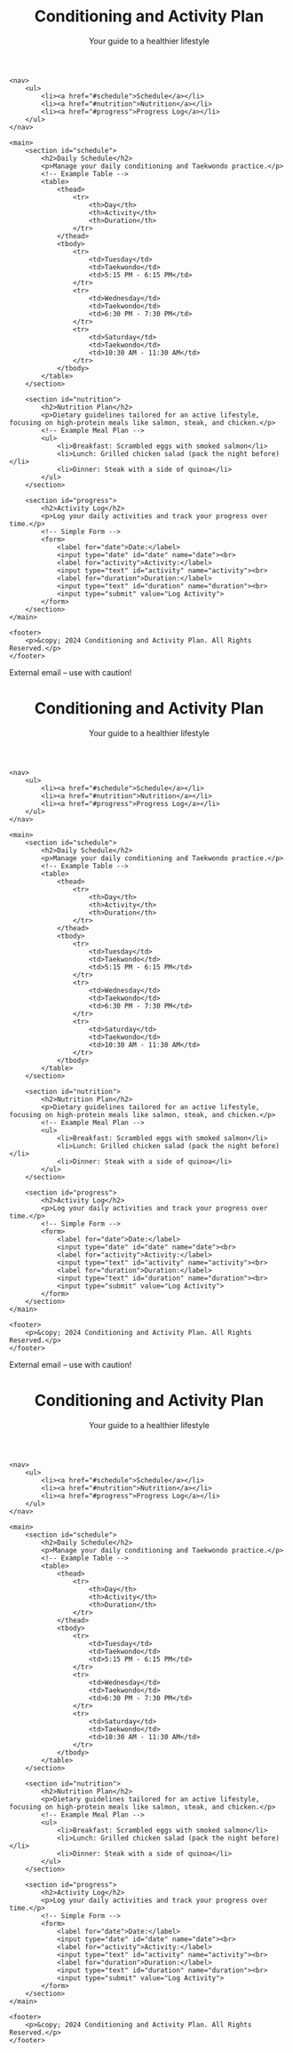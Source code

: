 <!DOCTYPE html> 
<html lang="en">
<head>
    <meta charset="UTF-8">
    <meta name="viewport" content="width=device-width, initial-scale=1.0">
    <title>Conditioning and Activity Plan</title>
    <link rel="stylesheet" href="style.css">
</head>
<body>
    <header>
        <h1>Conditioning and Activity Plan</h1>
        <p>Your guide to a healthier lifestyle</p>
    </header>
    
    <nav>
        <ul>
            <li><a href="#schedule">Schedule</a></li>
            <li><a href="#nutrition">Nutrition</a></li>
            <li><a href="#progress">Progress Log</a></li>
        </ul>
    </nav>

    <main>
        <section id="schedule">
            <h2>Daily Schedule</h2>
            <p>Manage your daily conditioning and Taekwondo practice.</p>
            <!-- Example Table -->
            <table>
                <thead>
                    <tr>
                        <th>Day</th>
                        <th>Activity</th>
                        <th>Duration</th>
                    </tr>
                </thead>
                <tbody>
                    <tr>
                        <td>Tuesday</td>
                        <td>Taekwondo</td>
                        <td>5:15 PM - 6:15 PM</td>
                    </tr>
                    <tr>
                        <td>Wednesday</td>
                        <td>Taekwondo</td>
                        <td>6:30 PM - 7:30 PM</td>
                    </tr>
                    <tr>
                        <td>Saturday</td>
                        <td>Taekwondo</td>
                        <td>10:30 AM - 11:30 AM</td>
                    </tr>
                </tbody>
            </table>
        </section>

        <section id="nutrition">
            <h2>Nutrition Plan</h2>
            <p>Dietary guidelines tailored for an active lifestyle, focusing on high-protein meals like salmon, steak, and chicken.</p>
            <!-- Example Meal Plan -->
            <ul>
                <li>Breakfast: Scrambled eggs with smoked salmon</li>
                <li>Lunch: Grilled chicken salad (pack the night before)</li>
                <li>Dinner: Steak with a side of quinoa</li>
            </ul>
        </section>

        <section id="progress">
            <h2>Activity Log</h2>
            <p>Log your daily activities and track your progress over time.</p>
            <!-- Simple Form -->
            <form>
                <label for="date">Date:</label>
                <input type="date" id="date" name="date"><br>
                <label for="activity">Activity:</label>
                <input type="text" id="activity" name="activity"><br>
                <label for="duration">Duration:</label>
                <input type="text" id="duration" name="duration"><br>
                <input type="submit" value="Log Activity">
            </form>
        </section>
    </main>

    <footer>
        <p>&copy; 2024 Conditioning and Activity Plan. All Rights Reserved.</p>
    </footer>
</body>
</html>
External email – use with caution! 

<!DOCTYPE html> 
<html lang="en">
<head>
    <meta charset="UTF-8">
    <meta name="viewport" content="width=device-width, initial-scale=1.0">
    <title>Conditioning and Activity Plan</title>
    <link rel="stylesheet" href="style.css">
</head>
<body>
    <header>
        <h1>Conditioning and Activity Plan</h1>
        <p>Your guide to a healthier lifestyle</p>
    </header>
    
    <nav>
        <ul>
            <li><a href="#schedule">Schedule</a></li>
            <li><a href="#nutrition">Nutrition</a></li>
            <li><a href="#progress">Progress Log</a></li>
        </ul>
    </nav>

    <main>
        <section id="schedule">
            <h2>Daily Schedule</h2>
            <p>Manage your daily conditioning and Taekwondo practice.</p>
            <!-- Example Table -->
            <table>
                <thead>
                    <tr>
                        <th>Day</th>
                        <th>Activity</th>
                        <th>Duration</th>
                    </tr>
                </thead>
                <tbody>
                    <tr>
                        <td>Tuesday</td>
                        <td>Taekwondo</td>
                        <td>5:15 PM - 6:15 PM</td>
                    </tr>
                    <tr>
                        <td>Wednesday</td>
                        <td>Taekwondo</td>
                        <td>6:30 PM - 7:30 PM</td>
                    </tr>
                    <tr>
                        <td>Saturday</td>
                        <td>Taekwondo</td>
                        <td>10:30 AM - 11:30 AM</td>
                    </tr>
                </tbody>
            </table>
        </section>

        <section id="nutrition">
            <h2>Nutrition Plan</h2>
            <p>Dietary guidelines tailored for an active lifestyle, focusing on high-protein meals like salmon, steak, and chicken.</p>
            <!-- Example Meal Plan -->
            <ul>
                <li>Breakfast: Scrambled eggs with smoked salmon</li>
                <li>Lunch: Grilled chicken salad (pack the night before)</li>
                <li>Dinner: Steak with a side of quinoa</li>
            </ul>
        </section>

        <section id="progress">
            <h2>Activity Log</h2>
            <p>Log your daily activities and track your progress over time.</p>
            <!-- Simple Form -->
            <form>
                <label for="date">Date:</label>
                <input type="date" id="date" name="date"><br>
                <label for="activity">Activity:</label>
                <input type="text" id="activity" name="activity"><br>
                <label for="duration">Duration:</label>
                <input type="text" id="duration" name="duration"><br>
                <input type="submit" value="Log Activity">
            </form>
        </section>
    </main>

    <footer>
        <p>&copy; 2024 Conditioning and Activity Plan. All Rights Reserved.</p>
    </footer>
</body>
</html>
External email – use with caution! 

<!DOCTYPE html> 
<html lang="en">
<head>
    <meta charset="UTF-8">
    <meta name="viewport" content="width=device-width, initial-scale=1.0">
    <title>Conditioning and Activity Plan</title>
    <link rel="stylesheet" href="style.css">
</head>
<body>
    <header>
        <h1>Conditioning and Activity Plan</h1>
        <p>Your guide to a healthier lifestyle</p>
    </header>
    
    <nav>
        <ul>
            <li><a href="#schedule">Schedule</a></li>
            <li><a href="#nutrition">Nutrition</a></li>
            <li><a href="#progress">Progress Log</a></li>
        </ul>
    </nav>

    <main>
        <section id="schedule">
            <h2>Daily Schedule</h2>
            <p>Manage your daily conditioning and Taekwondo practice.</p>
            <!-- Example Table -->
            <table>
                <thead>
                    <tr>
                        <th>Day</th>
                        <th>Activity</th>
                        <th>Duration</th>
                    </tr>
                </thead>
                <tbody>
                    <tr>
                        <td>Tuesday</td>
                        <td>Taekwondo</td>
                        <td>5:15 PM - 6:15 PM</td>
                    </tr>
                    <tr>
                        <td>Wednesday</td>
                        <td>Taekwondo</td>
                        <td>6:30 PM - 7:30 PM</td>
                    </tr>
                    <tr>
                        <td>Saturday</td>
                        <td>Taekwondo</td>
                        <td>10:30 AM - 11:30 AM</td>
                    </tr>
                </tbody>
            </table>
        </section>

        <section id="nutrition">
            <h2>Nutrition Plan</h2>
            <p>Dietary guidelines tailored for an active lifestyle, focusing on high-protein meals like salmon, steak, and chicken.</p>
            <!-- Example Meal Plan -->
            <ul>
                <li>Breakfast: Scrambled eggs with smoked salmon</li>
                <li>Lunch: Grilled chicken salad (pack the night before)</li>
                <li>Dinner: Steak with a side of quinoa</li>
            </ul>
        </section>

        <section id="progress">
            <h2>Activity Log</h2>
            <p>Log your daily activities and track your progress over time.</p>
            <!-- Simple Form -->
            <form>
                <label for="date">Date:</label>
                <input type="date" id="date" name="date"><br>
                <label for="activity">Activity:</label>
                <input type="text" id="activity" name="activity"><br>
                <label for="duration">Duration:</label>
                <input type="text" id="duration" name="duration"><br>
                <input type="submit" value="Log Activity">
            </form>
        </section>
    </main>

    <footer>
        <p>&copy; 2024 Conditioning and Activity Plan. All Rights Reserved.</p>
    </footer>
</body>
</html>
